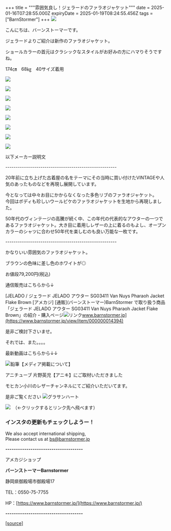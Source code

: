 +++
title = """雰囲気良し！ジェラードのファラオジャケット"""
date = 2025-01-16T07:28:55.000Z
expiryDate = 2025-01-19T08:24:55.456Z
tags = ["BarnStormer"]
+++
[![](https://stat.ameba.jp/user_images/20231023/16/barnstormer-go/b2/03/p/o0420015015354743273.png)](https://ameblo.jp/barnstormer-go/entry-12825670498.html)

こんにちは、バーンストーマーです。

ジェラードよりご紹介は新作のファラオジャケット。

ショールカラーの首元はクラシックなスタイルがお好みの方にハマりそうですね。

174㎝　68㎏　40サイズ着用

[![](https://stat.ameba.jp/user_images/20250116/16/barnstormer-go/9a/19/j/o0466070015533798433.jpg)](https://stat.ameba.jp/user_images/20250116/16/barnstormer-go/9a/19/j/o0466070015533798433.jpg)

[![](https://stat.ameba.jp/user_images/20250116/16/barnstormer-go/72/02/j/o0466070015533798434.jpg)](https://stat.ameba.jp/user_images/20250116/16/barnstormer-go/72/02/j/o0466070015533798434.jpg)

[![](https://stat.ameba.jp/user_images/20250116/16/barnstormer-go/7a/dd/j/o0466070015533798436.jpg)](https://stat.ameba.jp/user_images/20250116/16/barnstormer-go/7a/dd/j/o0466070015533798436.jpg)

[![](https://stat.ameba.jp/user_images/20250116/16/barnstormer-go/55/48/j/o0466070015533798437.jpg)](https://stat.ameba.jp/user_images/20250116/16/barnstormer-go/55/48/j/o0466070015533798437.jpg)

[![](https://stat.ameba.jp/user_images/20250116/16/barnstormer-go/90/c3/j/o0700046615533798438.jpg)](https://stat.ameba.jp/user_images/20250116/16/barnstormer-go/90/c3/j/o0700046615533798438.jpg)

[![](https://stat.ameba.jp/user_images/20250116/16/barnstormer-go/ff/be/j/o0700046615533798439.jpg)](https://stat.ameba.jp/user_images/20250116/16/barnstormer-go/ff/be/j/o0700046615533798439.jpg)

[![](https://stat.ameba.jp/user_images/20250116/16/barnstormer-go/a1/30/j/o0700046615533798440.jpg)](https://stat.ameba.jp/user_images/20250116/16/barnstormer-go/a1/30/j/o0700046615533798440.jpg)

[![](https://stat.ameba.jp/user_images/20250116/16/barnstormer-go/a4/14/j/o0466070015533798441.jpg)](https://stat.ameba.jp/user_images/20250116/16/barnstormer-go/a4/14/j/o0466070015533798441.jpg)

以下メーカー説明文

\------------------------------------------------------

20年前に立ち上げた古着屋の名をテーマにその当時に買い付けたVINTAGEや人気のあったものなどを再現し展開しています。  
  
今となっては中々お目にかからなくなった多色リブのファラオジャケット。  
今回はボディも珍しいウールピケのファラオジャケットを生地から再現しました。  
  
50年代のヴィンテージの高騰が続く中、この年代の代表的なアウターの一つであるファラオジャケット。大き目に着用しレザーの上に着るのもよし、オープンカラーのシャツに合わせ50年代を楽しむのも良い万能な一枚です。

\------------------------------------------------------

かなりいい雰囲気のファラオジャケット。

ブラウンの色味に差し色のホワイトが◎

お値段79,200円(税込)

通信販売はこちらから↓

[JELADO / ジェラード JELADO アウター SG03411 Van Nuys Pharaoh Jacket Flake Brown \[アメカジ\] \[通販\](バーンストーマー)BarnStormer で取り扱う商品「ジェラード JELADO アウター SG03411 Van Nuys Pharaoh Jacket Flake Brown」の紹介・購入ページ![リンク](https://c.stat100.ameba.jp/ameblo/symbols/v3.20.0/svg/gray/editor_link.svg)www.barnstormer.jp](https://www.barnstormer.jp/view/item/000000014394)

是非ご検討下さいませ。

それでは、また。。。。

最新動画はこちらから↓↓

![鉛筆](https://stat100.ameba.jp/blog/ucs/img/char/char3/519.png)【メディア掲載について】

アニチューブ 片野英児【アニキ】にご取材いただきました

モヒカン小川のレザーチャンネルにてご紹介いただいてます。

是非ご覧ください ![グラサンハート](https://stat100.ameba.jp/blog/ucs/img/char/char3/148.png)

[![](https://stat.ameba.jp/user_images/20230412/16/barnstormer-go/6a/23/p/o0108010815269242493.png)](https://www.instagram.com/barnstormer_daily/)　（←クリックするとリンク先へ飛べます）

### インスタの更新もチェックしようー！

We also accept international shipping,  
Please contact us at bs@barnstormer.jp

**\-------------------------------------**

アメカジショップ

**バーンストーマーBarnstormer**

静岡県御殿場市御殿場17

TEL：0550-75-7755

HP：[https://www.barnstormer.jp/](https://www.barnstormer.jp/)

**\-------------------------------------**

[[source]](https://ameblo.jp/barnstormer-go/entry-12882686236.html)
